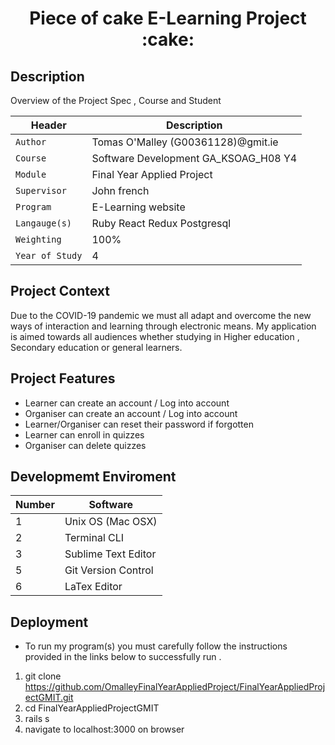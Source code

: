 
<p align="center">
<h1 align="center">Piece of cake E-Learning Project :cake:
 </h1>

## Description
 <p align="left">
Overview of the Project Spec  , Course and Student  
<br />
</p>

| Header | Description |
| --- | --- |
| `Author` | Tomas O'Malley (G00361128)@gmit.ie |
| `Course` | Software Development GA_KSOAG_H08 Y4  |
| `Module` | Final Year Applied Project  |
| `Supervisor` | John french  |
| `Program` | E-Learning website  |
| `Langauge(s)` | Ruby React Redux Postgresql |
| `Weighting` | 100% |
| `Year of Study` | 4 |

## Project Context  
Due to the COVID-19 pandemic  we must all adapt and overcome the new ways of interaction and learning through electronic means. My application is aimed towards all audiences whether studying in Higher education , Secondary education  or general learners. 


## Project  Features  
 - Learner   can create an account  / Log into account 
 - Organiser can create an account / Log into account 
 - Learner/Organiser can reset their password if forgotten
 - Learner can enroll in quizzes 
 - Organiser can delete quizzes 


## Developmemt  Enviroment 



| Number | Software |
| --- | --- |
| 1 | Unix OS (Mac OSX) |
| 2 | Terminal CLI |
| 3 | Sublime Text Editor |
| 5 | Git Version Control |
| 6 | LaTex Editor |


## Deployment 
- To run my program(s) you must carefully follow the instructions provided in the links below to successfully run .
 1. git clone https://github.com/OmalleyFinalYearAppliedProject/FinalYearAppliedProjectGMIT.git
 2. cd FinalYearAppliedProjectGMIT
 3. rails s  
 4. navigate to localhost:3000 on browser  
 


